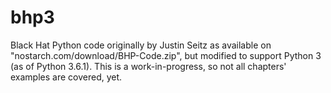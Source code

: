 # bhp3
Black Hat Python code originally by Justin Seitz as available on "nostarch.com/download/BHP-Code.zip", but modified to support Python 3 (as of Python 3.6.1). This is a work-in-progress, so not all chapters' examples are covered, yet.
